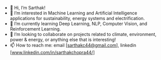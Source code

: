 - 👋 Hi, I’m Sarthak!
- 👀 I’m interested in Machine Learning and Artificial Intelligence applications for sustainability, energy systems and electrification.
- 🌱 I’m currently learning Deep Learning, NLP, Computer Vision, and Reinforcement Learning.
- 💞️ I’m looking to collaborate on projects related to climate, environment, power & energy, or anything else that is interesting!
- 📫 How to reach me: email [sarthakc44@gmail.com], linkedin [www.linkedin.com/in/sarthakchopra44/]

<!---
sarthakc44/sarthakc44 is a ✨ special ✨ repository because its `README.md` (this file) appears on your GitHub profile.
You can click the Preview link to take a look at your changes.
--->
